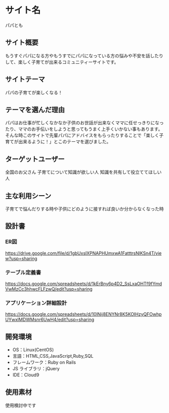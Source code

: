 # サイト名

パパとも

## サイト概要

もうすぐパパになる方やもうすでにパパになっている方の悩みや不安を話したりして、楽しく子育てが出来るコミュニティーサイトです。

## サイトテーマ

パパの子育てが楽しくなる！

## テーマを選んだ理由

パパはお仕事が忙しくなかなか子供のお世話が出来なくママに任せっきりになったり、ママのお手伝いをしようと思ってもうまく上手くいかない事もあります。そんな時このサイトで先輩パパにアドバイスをもらったりすることで「楽しく子育てが出来るように！」とこのテーマを選びました。

## ターゲットユーザー

全国のお父さん
子育てについて知識が欲しい人
知識を共有して役立ててほしい人

## 主な利用シーン

子育てで悩んだりする時や子供にどのように接すれば良いか分からなくなった時

## 設計書
### ER図
https://drive.google.com/file/d/1gbUxsIXPNAPHUmxwA1FatttrsNlKSn4T/view?usp=sharing
### テーブル定義書
https://docs.google.com/spreadsheets/d/1kErBny6p4D2_SsLxaOHTf9fYmdVwMzCc3hhwcFLFzwQ/edit?usp=sharing
### アプリケーション詳細設計
https://docs.google.com/spreadsheets/d/10lNij8ENYNr8K5KOIHzyQFOwhpUYwxIMDWMsnr6UwH4/edit?usp=sharing

## 開発環境
- OS：Linux(CentOS)
- 言語：HTML,CSS,JavaScript,Ruby,SQL
- フレームワーク：Ruby on Rails
- JS ライブラリ：jQuery
- IDE：Cloud9

## 使用素材
使用検討中です

